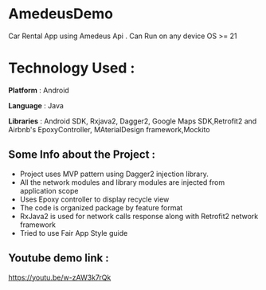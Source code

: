 # AmedeusDemo
Car Rental App using Amedeus Api . Can Run on any device OS >= 21

# Technology Used :
**Platform** : Android

**Language** : Java

**Libraries** : Android SDK, Rxjava2, Dagger2, Google Maps SDK,Retrofit2 and Airbnb's EpoxyController, MAterialDesign framework,Mockito

## Some Info about the Project : 
* Project uses MVP pattern using Dagger2 injection library. 
* All the network modules and library modules are injected from application scope 
* Uses Epoxy controller to display recycle view 
* The code is organized package by feature format
* RxJava2 is used for network calls response along with Retrofit2 network framework
* Tried to use Fair App Style guide 

## Youtube demo link : 
https://youtu.be/w-zAW3k7rQk
